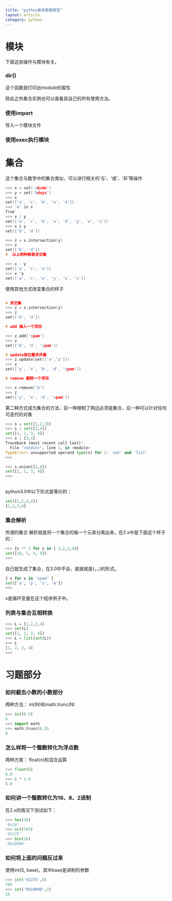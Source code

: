 ```yaml
---
title: "python基本数据类型"
layout: article
category: python
---
```


# 模块

下面这些操作与模块有关。

### dir()

这个函数是打印出module的属性

除此之外集合实例也可以查看其自己的所有使用方法。

### 使用import

 导入一个模块文件

### 使用exec执行模块

# 集合

这个集合与数学中的集合类似，可以进行相关的‘与’、‘或’、‘非’等操作

```c
>>> x = set('abcde')
>>> y = set('bdxyz')
>>> x
set(['a', 'c', 'b', 'e', 'd'])
>>> 'e' in x
True
>>> x | y
set(['a', 'c', 'b', 'e', 'd', 'y', 'x', 'z'])
>>> x & y
set(['b', 'd'])

>>> z = x.intersection(y)
>>> z
set(['b', 'd'])
#  以上两种都是求交集

>>> x - y
set(['a', 'c', 'e'])
>>> x ^y
set(['a', 'c', 'e', 'y', 'x', 'z'])
```

使用其他方式改变集合的样子

```c

# 求交集
>>> z = x.intersection(y)
>>> z
set(['b', 'd'])

# add 插入一个项目

>>> z.add('spam')
>>> z
set(['b', 'd', 'spam'])

# update按位置求并集
>>> z.update(set(['x','y']))
>>> z
set(['y', 'x', 'b', 'd', 'spam'])

# remove 删除一个项目

>>> z.remove('b')
>>> z
set(['y', 'x', 'd', 'spam'])

```

第二种方式成为集合的方法，前一种限制了两边必须是集合，后一种可以针对任何可迭代的对象

```python 
>>> s = set([1,2,3])
>>> s | set([3,4])
set([1, 2, 3, 4])
>>> s | [3,4]
Traceback (most recent call last):
  File "<stdin>", line 1, in <module>
TypeError: unsupported operand type(s) for |: 'set' and 'list'
>>> 

>>> s.union([3,4])
set([1, 2, 3, 4])
>>> 
	
```

python3.0中以下形式是等价的：

```python
set([1,2,3,4])
{1,2,3,4}
```

### 集合解析
所谓的集合 解析就是将一个集合的每一个元素分离出来，在2.x中是下面这个样子的：

```python 
>>> {x ** 2 for x in [ 1,2,3,4]}
set([16, 1, 4, 9])
>>> 
```

自己就生成了集合，在3.0中不会，直接就是{，，}的形式。

```python
{ x for x in 'spam' }
set(['a', 'p', 's', 'm'])
>>> 
```

x是循环变量在这个程序例子中。

### 列表与集合互相转换

```python
>>> L = [1,2,3,4]
>>> set(L)
set([1, 2, 3, 4])
>>> L = list(set(L))
>>> L
[1, 2, 3, 4]
>>> 
```

# 习题部分

### 如何截去小数的小数部分

两种方法： int(N)和math.trunc(N)

```python
>>> int(6.5)
6
>>> import math
>>> math.trunc(6.5)
6
```

### 怎么样将一个整数转化为浮点数

两种方案： float(n)和混合运算

```python 
>>> float(6)
6.0
>>> 6 * 1.0
6.0

```

### 如何讲一个整数转化为16、8、2进制

在2.x的情况下测试如下：

```python
>>> hex(16)
'0x10'
>>> oct(765)
'01375'
>>> bin(16)
'0b10000'

```

### 如何将上面的问题反过来

使用int(S, base)，其中base是进制的参数

```python
>>> int('01375',8) 
765
>>> int('0b10000',2) 
16
```










